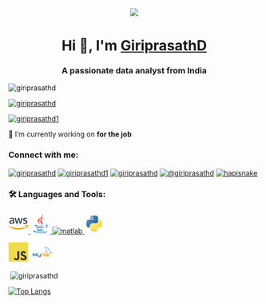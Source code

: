 
<div id="header" align="center">
  <img src="https://media.giphy.com/media/M9gbBd9nbDrOTu1Mqx/giphy.gif" width="100"/>
</div>

<h1 align="center">Hi 👋, I'm <a href="https://dev.to/giriprasath" target="_blank" rel="noreferrer">GiriprasathD</a>  </h1>
<h3 align="center">A passionate data analyst from India</h3>

<div align="center">
<p align="left"> <img src="https://komarev.com/ghpvc/?username=giriprasathd&label=Profile%20views&color=0e75b6&style=flat" alt="giriprasathd" /> </p>

<p align="left"> <a href="https://github.com/ryo-ma/github-profile-trophy"><img src="https://github-profile-trophy.vercel.app/?username=giriprasathd" alt="giriprasathd" /></a> </p>

<p align="left"> <a href="https://twitter.com/giriprasathd1" target="blank"><img src="https://img.shields.io/twitter/follow/giriprasathd1?logo=twitter&style=for-the-badge" alt="giriprasathd1" /></a> </p>
</div>


🔭 I’m currently working on **for the job**

<h3 align="left">Connect with me:</h3>
<p align="left">
<a href="https://dev.to/giriprasathd" target="blank"><img align="center" src="https://raw.githubusercontent.com/rahuldkjain/github-profile-readme-generator/master/src/images/icons/Social/devto.svg" alt="giriprasathd" height="30" width="40" /></a>
<a href="https://twitter.com/giriprasathd1" target="blank"><img align="center" src="https://raw.githubusercontent.com/rahuldkjain/github-profile-readme-generator/master/src/images/icons/Social/twitter.svg" alt="giriprasathd1" height="30" width="40" /></a>
<a href="https://linkedin.com/in/giriprasathd" target="blank"><img align="center" src="https://raw.githubusercontent.com/rahuldkjain/github-profile-readme-generator/master/src/images/icons/Social/linked-in-alt.svg" alt="giriprasathd" height="30" width="40" /></a>
<a href="https://medium.com/@giriprasathd" target="blank"><img align="center" src="https://raw.githubusercontent.com/rahuldkjain/github-profile-readme-generator/master/src/images/icons/Social/medium.svg" alt="@giriprasathd" height="30" width="40" /></a>
<a href="https://www.leetcode.com/hapisnake" target="blank"><img align="center" src="https://raw.githubusercontent.com/rahuldkjain/github-profile-readme-generator/master/src/images/icons/Social/leet-code.svg" alt="hapisnake" height="30" width="40" /></a>
</p>


### :hammer_and_wrench: Languages and Tools:
<h3 align="left"></h3>
<p align="left"> <a href="https://aws.amazon.com" target="_blank" rel="noreferrer"> <img src="https://raw.githubusercontent.com/devicons/devicon/master/icons/amazonwebservices/amazonwebservices-original-wordmark.svg" alt="aws" width="40" height="40"/> </a> <a href="https://www.java.com" target="_blank" rel="noreferrer"> <img src="https://raw.githubusercontent.com/devicons/devicon/master/icons/java/java-original.svg" alt="java" width="40" height="40"/> </a> <a href="https://www.mathworks.com/" target="_blank" rel="noreferrer"> <img src="https://upload.wikimedia.org/wikipedia/commons/2/21/Matlab_Logo.png" alt="matlab" width="40" height="40"/> </a> <a href="https://www.python.org" target="_blank" rel="noreferrer"> <img src="https://raw.githubusercontent.com/devicons/devicon/master/icons/python/python-original.svg" alt="python" width="40" height="40"/> </a> </p>

 <img src="https://github.com/devicons/devicon/blob/master/icons/javascript/javascript-original.svg" title="JavaScript" alt="JavaScript" width="40" height="40"/>&nbsp;
 <img src="https://github.com/devicons/devicon/blob/master/icons/mysql/mysql-original-wordmark.svg" title="MySQL"  alt="MySQL" width="40" height="40"/>&nbsp;
 


<p>&nbsp;<img align="center" src="https://github-readme-stats.vercel.app/api?username=giriprasathd&show_icons=true&locale=en" alt="giriprasathd" /></p>

[![Top Langs](https://github-readme-stats.vercel.app/api/top-langs/?username=giriprasathd&layout=compact&theme=vision-friendly-dark)](https://github.com/giriprasathd/github-readme-stats)
